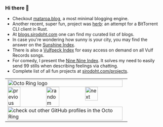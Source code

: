 ### Hi there 👋

- Checkout [mataroa.blog](https://mataroa.blog/), a most minimal blogging engine.
- Another recent, super fun, project was [herb](https://github.com/sirodoht/herb): an attempt for a BitTorrent CLI client in Rust.
- At [blogs.sirodoht.com](https://blogs.sirodoht.com/) one can find my curated list of blogs.
- In case you're wondering how sunny is your city, you may find the answer on the [Sunshine Index](https://sun.sirodoht.com/).
- There is also a [Vulfpeck Index](https://vulfpeck.sirodoht.com/) for easy access on demand on all Vulf Records songs.
- For comedy, I present the [Nine Nine Index](https://99.sirodoht.com/). It solves my need to easily send 99 stills when describing feelings via chatting.
- Complete list of all fun projects at [sirodoht.com/projects](https://sirodoht.com/projects/).

<!--
**sirodoht/sirodoht** is a ✨ _special_ ✨ repository because its `README.md` (this file) appears on your GitHub profile.

Here are some ideas to get you started:

- 🔭 I’m currently working on ...
- 🌱 I’m currently learning ...
- 👯 I’m looking to collaborate on ...
- 🤔 I’m looking for help with ...
- 💬 Ask me about ...
- 📫 How to reach me: ...
- 😄 Pronouns: ...
- ⚡ Fun fact: ...
-->

<table><tbody><tr><td><a href="https://octo-ring.com/"><img src="https://octo-ring.com/static/img/widget/top.png" width="99%" alt="Octo Ring logo" align="top"></a><br><a href="https://octo-ring.com/p/sirodoht/prev"><img src="https://octo-ring.com/static/img/widget/prev.png" width="33%" alt="previous" align="top" title="previous profile"></a><a href="https://octo-ring.com/p/sirodoht/random"><img src="https://octo-ring.com/static/img/widget/random.png" width="33%" alt="random" align="top" title="random profile"></a><a href="https://octo-ring.com/p/sirodoht/next"><img src="https://octo-ring.com/static/img/widget/next.png" width="33%" alt="next" align="top" title="next profile"></a><br><a href="https://octo-ring.com/"><img src="https://octo-ring.com/static/img/widget/bottom.png" width="99%" alt="check out other GitHub profiles in the Octo Ring" align="top"></a></td></tr></tbody></table>    

